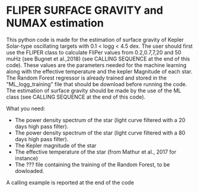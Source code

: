# FLIPER SURFACE GRAVITY and NUMAX estimation

This python code is made for the estimation of surface gravity of Kepler Solar-type
oscillating targets with 0.1 < logg < 4.5 dex.
The user should first use the FLIPER class to calculate FliPer values from 0.2,0.7,7,20 and 50 muHz (see Bugnet et al.,2018) (see CALLING SEQUENCE at the end of this code).
These values are the parameters needed for the machine learning along with the effective temperature and the kepler Magnitude of each star.
The Random Forest regressor is already trained and stored in the "ML_logg_training" file that should be download before running the code.
The estimation of surface gravity should be made by the use of the ML class
(see CALLING SEQUENCE at the end of this code).

What you need:
- The power density spectrum of the star (light curve filtered with a 20 days high pass filter).
- The power density spectrum of the star (light curve filtered with a 80 days high pass filter).
- The Kepler magnitude of the star
- The effective temperature of the star (from Mathur et al., 2017 for instance)
- The ??? file containing the training of the Random Forest, to be dowloaded.

A calling example is reported at the end of the code
